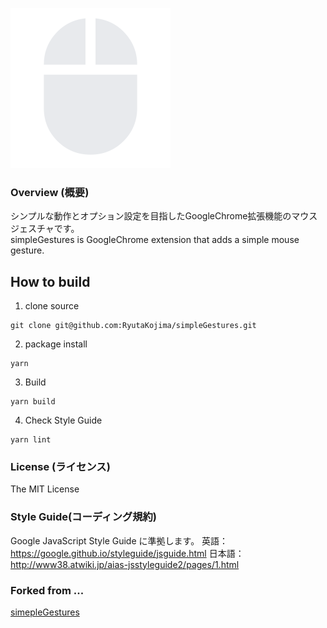 ![logo](src/img/icon_256.png)

### Overview (概要)

シンプルな動作とオプション設定を目指したGoogleChrome拡張機能のマウスジェスチャです。  
simpleGestures is GoogleChrome extension that adds a simple mouse gesture.


## How to build

1. clone source

```
git clone git@github.com:RyutaKojima/simpleGestures.git
```

2. package install

```
yarn
```

3. Build

```
yarn build
```

4. Check Style Guide

```
yarn lint
```

### License (ライセンス)

The MIT License

### Style Guide(コーディング規約)

Google JavaScript Style Guide に準拠します。
英語：https://google.github.io/styleguide/jsguide.html
日本語：http://www38.atwiki.jp/aias-jsstyleguide2/pages/1.html

### Forked from ...
[simepleGestures](https://github.com/RyutaKojima/simpleGestures)
